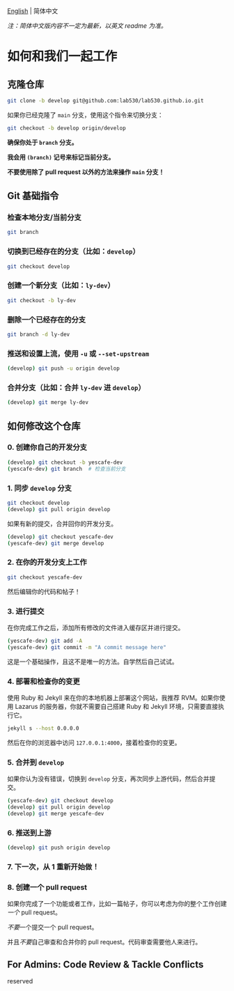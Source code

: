 [English](./readme.md) | 简体中文

*注：简体中文版内容不一定为最新，以英文 readme 为准。*

# 如何和我们一起工作

## 克隆仓库

```bash
git clone -b develop git@github.com:lab530/lab530.github.io.git
```

如果你已经克隆了 `main` 分支，使用这个指令来切换分支：

```bash
git checkout -b develop origin/develop
```

**确保你处于 `branch` 分支。**

**我会用 `(branch)` 记号来标记当前分支。**

**不要使用除了 pull request 以外的方法来操作 `main` 分支！**

## Git 基础指令

### 检查本地分支/当前分支

```bash
git branch
```

### 切换到已经存在的分支（比如：`develop`）

```bash
git checkout develop
```

### 创建一个新分支（比如：`ly-dev`）

```bash
git checkout -b ly-dev
```

### 删除一个已经存在的分支

```bash
git branch -d ly-dev
```

### 推送和设置上流，使用 `-u` 或 `--set-upstream`

```bash
(develop) git push -u origin develop
```

### 合并分支（比如：合并 `ly-dev` 进 `develop`）

```bash
(develop) git merge ly-dev
```

## 如何修改这个仓库

### 0. 创建你自己的开发分支

```bash
(develop) git checkout -b yescafe-dev
(yescafe-dev) git branch  # 检查当前分支
```

### 1. 同步 `develop` 分支

```bash
git checkout develop
(develop) git pull origin develop
```

如果有新的提交，合并回你的开发分支。

```bash
(develop) git checkout yescafe-dev
(yescafe-dev) git merge develop
```

### 2. 在你的开发分支上工作

```bash
git checkout yescafe-dev
```

然后编辑你的代码和帖子！

### 3. 进行提交

在你完成工作之后，添加所有修改的文件进入缓存区并进行提交。

```bash
(yescafe-dev) git add -A
(yescafe-dev) git commit -m "A commit message here"
```

这是一个基础操作，且这不是唯一的方法。自学然后自己试试。

### 4. 部署和检查你的变更

使用 Ruby 和 Jekyll 来在你的本地机器上部署这个网站，我推荐 RVM。如果你使用 Lazarus 的服务器，你就不需要自己搭建 Ruby 和 Jekyll 环境，只需要直接执行它。

```bash
jekyll s --host 0.0.0.0
```

然后在你的浏览器中访问 `127.0.0.1:4000`，接着检查你的变更。

### 5. 合并到 `develop`

如果你认为没有错误，切换到 `develop` 分支，再次同步上游代码，然后合并提交。

```bash
(yescafe-dev) git checkout develop
(develop) git pull origin develop
(develop) git merge yescafe-dev
```

### 6. 推送到上游

```bash
(develop) git push origin develop
```

### 7. 下一次，从 1 重新开始做！

### 8. 创建一个 pull request

如果你完成了一个功能或者工作，比如一篇帖子，你可以考虑为你的整个工作创建*一个* pull request。

*不要*一个提交一个 pull request。

并且*不要*自己审查和合并你的 pull request。代码审查需要他人来进行。

## For Admins: Code Review & Tackle Conflicts

reserved
